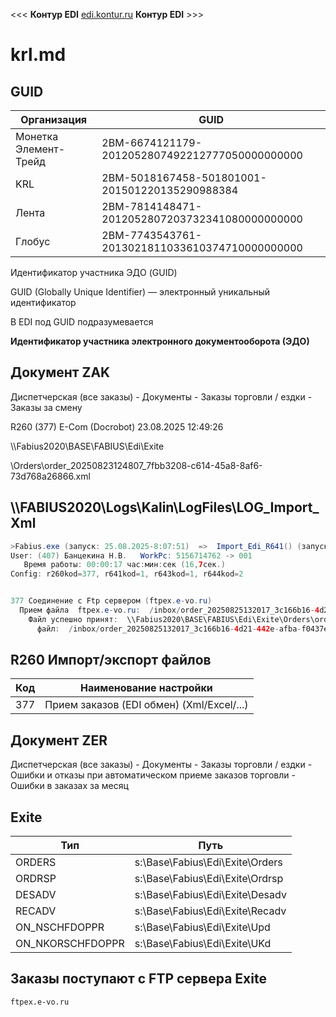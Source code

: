 <<< **Контур EDI** [edi.kontur.ru](https://edi.kontur.ru/) **Контур EDI** >>>

# krl.md

## GUID

| Организация | GUID |
| ----------- | ---- |
| Монетка Элемент-Трейд      | 2BM-6674121179-2012052807492212777050000000000 |
| KRL                        | 2BM-5018167458-501801001-201501220135290988384 |
| Лента                      | 2BM-7814148471-2012052807203732341080000000000 |
| Глобус                     | 2BM-7743543761-2013021811033610374710000000000 |

Идентификатор участника ЭДО (GUID)

GUID (Globally Unique Identifier) — электронный уникальный идентификатор

В EDI под GUID подразумевается 

**Идентификатор участника электронного документооборота (ЭДО)**

## Документ ZAK

Диспетчерская (все заказы) - Документы - Заказы торговли / ездки - Заказы за смену

R260 (377) E-Com (Docrobot) 23.08.2025 12:49:26

\\\Fabius2020\BASE\FABIUS\Edi\Exite

\Orders\order_20250823124807_7fbb3208-c614-45a8-8af6-73d768a26866.xml

## \\\FABIUS2020\Logs\Kalin\LogFiles\LOG_Import_Xml

```java
>Fabius.exe (запуск: 25.08.2025-8:07:51)  =>  Import_Edi_R641() (запуск: 25.08.2025-13:20:38)
User: (407) Банцекина Н.В.   WorkPc: 5156714762 -> 001
   Время работы: 00:00:17 час:мин:сек (16,7сек.)
Config: r260kod=377, r641kod=1, r643kod=1, r644kod=2


377 Соединение c Ftp сервером (ftpex.e-vo.ru)
  Прием файла  ftpex.e-vo.ru:  /inbox/order_20250825132017_3c166b16-4d21-442e-afba-f0437efee972.xml --> \\Fabius2020\BASE\FABIUS\Edi\Exite\Orders\order_20250825132017_3c166b16-4d21-442e-afba-f0437efee972.xml
    Файл успешно принят:  \\Fabius2020\BASE\FABIUS\Edi\Exite\Orders\order_20250825132017_3c166b16-4d21-442e-afba-f0437efee972.xml   в наличии на локальном сервере
      файл:  /inbox/order_20250825132017_3c166b16-4d21-442e-afba-f0437efee972.xml   удален c ftp сервера ftpex.e-vo.ru
```

## R260 Импорт/экспорт файлов

| Код | Наименование настройки |
| --- | ---------------------- |
| 377 | Прием заказов (EDI обмен) (Xml/Excel/...) |


## Документ ZER

Диспетчерская (все заказы) - Документы - Заказы торговли / ездки - Ошибки и отказы при автоматическом приеме заказов торговли - Ошибки в заказах за месяц

## Exite

| Тип | Путь |
| --- | ---- |
| ORDERS | s:\Base\Fabius\Edi\Exite\Orders |
| ORDRSP | s:\Base\Fabius\Edi\Exite\Ordrsp |
| DESADV | s:\Base\Fabius\Edi\Exite\Desadv |
| RECADV | s:\Base\Fabius\Edi\Exite\Recadv |
| ON_NSCHFDOPPR | s:\Base\Fabius\Edi\Exite\Upd |
| ON_NKORSCHFDOPPR | s:\Base\Fabius\Edi\Exite\UKd | 

## Заказы поступают с FTP сервера Exite

```ftpex.e-vo.ru```
